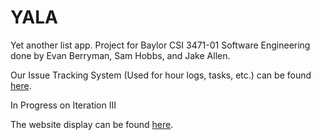 # YALA

Yet another list app. Project for Baylor CSI 3471-01 Software Engineering done by Evan Berryman, Sam Hobbs, and Jake Allen. 

Our Issue Tracking System (Used for hour logs, tasks, etc.) can be found [here](https://trello.com/b/8JTgqSMS/yala).

In Progress on Iteration III

The website display can be found [here](https://jake-allen.github.io/YALA/).
